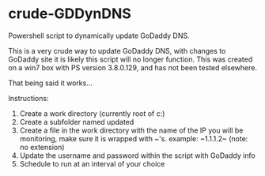 # crude-GDDynDNS
Powershell script to dynamically update GoDaddy DNS.

This is a very crude way to update GoDaddy DNS, with changes to GoDaddy site it is likely this script will no longer function. This was created on a win7 box with PS version 3.8.0.129, and has not been tested elsewhere.

That being said it works...

Instructions:

  1. Create a work directory (currently root of c:)
  2. Create a subfolder named updated
  3. Create a file in the work directory with the name of the IP you will be monitoring, make sure it is wrapped with ~'s. example: ~1.1.1.2~ (note: no extension)
  4. Update the username and password within the script with GoDaddy info
  5. Schedule to run at an interval of your choice
